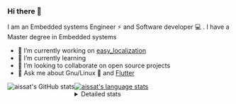 ### Hi there 👋

I am an Embedded systems Engineer ⚡️ and Software developer 💻 . I have a Master degree in Embedded systems
- 🔭 I’m currently working on [easy_localization](https://pub.dev/packages/easy_localization)
- 🌱 I’m currently learning 
- 👯 I’m looking to collaborate on open source projects
- 💬 Ask me about  Gnu/Linux 🐧 and [Flutter](https://flutter.dev) 

<a href="https://profile-summary-for-github.com/user/aissat">
  <img align="left" height="170px" src="https://github-readme-stats.vercel.app/api?username=aissat&show_icons=true&line_height=27&count_private=true&include_all_commits=true" alt="aissat's GitHub stats"/>
  <img src="https://github-readme-stats.vercel.app/api/top-langs/?username=aissat&hide_langs_below=5&layout=compact" alt="aissat's language stats"/>
</a>

<details>
<summary>Detailed stats</summary>
 

### 🧐 Waka Stats

<!--START_SECTION:waka-->
![Code Time](http://img.shields.io/badge/Code%20Time-4%2C625%20hrs%202%20mins-blue)

![Profile Views](http://img.shields.io/badge/Profile%20Views-0-blue)

![Lines of code](https://img.shields.io/badge/From%20Hello%20World%20I%27ve%20Written--3%20Million%20lines%20of%20code-blue)

**🐱 My GitHub Data** 

> 🏆 169 Contributions in the Year 2022
 > 
> 📦 119.7 kB Used in GitHub's Storage 
 > 
> 💼 Opted to Hire
 > 
> 📜 162 Public Repositories 
 > 
> 🔑 23 Private Repositories  
 > 
**I'm a Night 🦉** 

```text
🌞 Morning    41 commits     ███░░░░░░░░░░░░░░░░░░░░░░   11.55% 
🌆 Daytime    88 commits     ██████░░░░░░░░░░░░░░░░░░░   24.79% 
🌃 Evening    93 commits     ██████░░░░░░░░░░░░░░░░░░░   26.2% 
🌙 Night      133 commits    █████████░░░░░░░░░░░░░░░░   37.46%

```
📅 **I'm Most Productive on Tuesday** 

```text
Monday       30 commits     ██░░░░░░░░░░░░░░░░░░░░░░░   8.45% 
Tuesday      77 commits     █████░░░░░░░░░░░░░░░░░░░░   21.69% 
Wednesday    42 commits     ███░░░░░░░░░░░░░░░░░░░░░░   11.83% 
Thursday     33 commits     ██░░░░░░░░░░░░░░░░░░░░░░░   9.3% 
Friday       72 commits     █████░░░░░░░░░░░░░░░░░░░░   20.28% 
Saturday     49 commits     ███░░░░░░░░░░░░░░░░░░░░░░   13.8% 
Sunday       52 commits     ███░░░░░░░░░░░░░░░░░░░░░░   14.65%

```


📊 **This Week I Spent My Time On** 

```text
⌚︎ Time Zone: Africa/Algiers

💬 Programming Languages: 
Dart                     19 hrs 41 mins      ███████████████████░░░░░░   75.66% 
YAML                     6 hrs 2 mins        █████░░░░░░░░░░░░░░░░░░░░   23.2% 
Docker                   11 mins             ░░░░░░░░░░░░░░░░░░░░░░░░░   0.74% 
HTML                     3 mins              ░░░░░░░░░░░░░░░░░░░░░░░░░   0.21% 
Bash                     1 min               ░░░░░░░░░░░░░░░░░░░░░░░░░   0.12%

🔥 Editors: 
VS Code                  26 hrs 1 min        █████████████████████████   100.0%

💻 Operating System: 
Linux                    26 hrs 1 min        █████████████████████████   100.0%

```

**I Mostly Code in Dart** 

```text
Dart                     27 repos            ████████░░░░░░░░░░░░░░░░░   33.75% 
TypeScript               9 repos             ██░░░░░░░░░░░░░░░░░░░░░░░   11.25% 
Shell                    6 repos             ██░░░░░░░░░░░░░░░░░░░░░░░   7.5% 
C++                      6 repos             ██░░░░░░░░░░░░░░░░░░░░░░░   7.5% 
PHP                      5 repos             █░░░░░░░░░░░░░░░░░░░░░░░░   6.25%

```


**Timeline**

![Chart not found](https://raw.githubusercontent.com/aissat/aissat/master/charts/bar_graph.png) 


 Last Updated on 31/10/2022 00:57:34 UTC
<!--END_SECTION:waka-->

</details>
